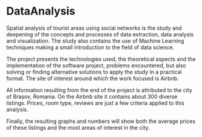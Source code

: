 # DataAnalysis


Spatial analysis of tourist areas using social networks is the study and deepening of the concepts and processes of data extraction, data analysis and visualization. The study also contains the use of Machine Learning techniques making a small introduction to the field of data science.

The project presents the technologies used, the theoretical aspects and the implementation of the software project, problems encountered, but also solving or finding alternative solutions to apply the study in a practical format. The site of interest around which the work focused is Airbnb.

All information resulting from the end of the project is attributed to the city of Brașov, Romania. On the Airbnb site it contains about 300 diverse listings. Prices, room type, reviews are just a few criteria applied to this analysis.
 
Finally, the resulting graphs and numbers will show both the average prices of these listings and the most areas of interest in the city. 
